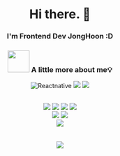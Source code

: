<div align=center>

# Hi there. 👋

### I'm Frontend Dev JongHoon :D

### <img src="https://media.giphy.com/media/VgCDAzcKvsR6OM0uWg/giphy.gif" width="50"> A little more about me💡
![Reactnative](https://img.shields.io/badge/Reactnative-61DAFB.svg?&style=for-the-badge&logo=React&logoColor=FFFFFF)
    <img src="https://img.shields.io/badge/react-3776AB?style=for-the-badge&logo=react&logoColor=white"> 
  <img src="https://shields.io/badge/next-black?logo=next.js&style=for-the-badge">
    
<br/>
   <img src="https://img.shields.io/badge/html5-E34F26?style=for-the-badge&logo=html5&logoColor=white"> 
  <img src="https://img.shields.io/badge/css-1572B6?style=for-the-badge&logo=css3&logoColor=white"> 
  <img src="https://img.shields.io/badge/javascript-F7DF1E?style=for-the-badge&logo=javascript&logoColor=black"> 
  <img src="https://shields.io/badge/typescript-white?logo=typescript&style=for-the-badge">
  <br/>
  <img src="https://shields.io/badge/supabase-black?logo=supabase&style=for-the-badge">
  <img src="https://shields.io/badge/firebase-yellow?logo=firebase&style=for-the-badge">
  <br/>
    <img src="https://img.shields.io/badge/github-181717?style=for-the-badge&logo=github&logoColor=white">
    <br/>
        <br/>
            <br/>
<a href="https://hits.seeyoufarm.com"><img src="https://hits.seeyoufarm.com/api/count/incr/badge.svg?url=https%3A%2F%2Fgithub.com%2FJongHoonC%2Fhit-counter&count_bg=%237E9AEB&title_bg=%23A4A4A4&icon=&icon_color=%23292525&title=hits&edge_flat=false"/></a>
</div>

